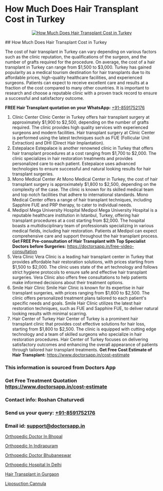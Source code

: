 # How Much Does Hair Transplant Cost in Turkey

<p align="center">
  <a href="https://doctorsapp.co.in/uploads/treatment_image/Finding%20the%20best%20hair%20clinic.jpg">
    <img src="https://doctorsapp.co.in/treatment/hair-transplant" alt="How Much Does Hair Transplant Cost in Turkey">
  </a>
</p>
## How Much Does Hair Transplant Cost in Turkey

The cost of hair transplant in Turkey can vary depending on various factors such as the clinic reputation, the qualifications of the surgeon, and the number of grafts required for the procedure. On average, the cost of a hair transplant in Turkey can range from $1,500 to $3,000. Turkey has gained popularity as a medical tourism destination for hair transplants due to its affordable prices, high-quality healthcare facilities, and experienced surgeons. Patients can expect to receive excellent care and results at a fraction of the cost compared to many other countries. It is important to research and choose a reputable clinic with a proven track record to ensure a successful and satisfactory outcome.

**FREE Hair Transplant quotation on your WhatsApp:**  [+91-8591752176](https://api.whatsapp.com/send?phone=8591752176)

1) Clinic Center
Clinic Center in Turkey offers hair transplant surgery at approximately $1,900 to $2,500, depending on the number of grafts required. The clinic provides high quality services with experienced surgeons and modern facilities. Hair transplant surgery at Clinic Center is performed using the latest techniques such as FUE (Follicular Unit Extraction) and DHI (Direct Hair Implantation).
2) Estepalace
Estepalace is another renowned clinic in Turkey that offers hair transplant procedures at a cost ranging from $1,700 to $2,000. The clinic specializes in hair restoration treatments and provides personalized care to each patient. Estepalace uses advanced technologies to ensure successful and natural looking results for hair transplant surgeries.
3) Mono Medical Center
At Mono Medical Center in Turkey, the cost of hair transplant surgery is approximately $1,800 to $2,500, depending on the complexity of the case. The clinic is known for its skilled medical team and top notch facilities that adhere to international standards. Mono Medical Center offers a range of hair transplant techniques, including Sapphire FUE and PRP therapy, to cater to individual needs.
4) Medipol Mega University Hospital
Medipol Mega University Hospital is a reputable healthcare institution in Istanbul, Turkey, offering hair transplant procedures at a cost starting from $2,000. The hospital boasts a multidisciplinary team of professionals specializing in various medical fields, including hair restoration. Patients at Medipol can expect comprehensive care and support throughout the hair transplant process.
**Get FREE Pre-consultation of Hair Transplant with Top Specialist Doctors before Surgeries:** https://doctorsapp.in/free-video-consultation
5) Vera Clinic
Vera Clinic is a leading hair transplant center in Turkey that provides affordable hair restoration solutions, with prices starting from $1,500 to $2,000. The clinic uses state of the art technology and follows strict hygiene protocols to ensure safe and effective hair transplant surgeries. Vera Clinic also offers free consultations to help patients make informed decisions about their treatment options.
6) Smile Hair Clinic
Smile Hair Clinic is known for its expertise in hair transplant surgeries, with prices ranging from $1,600 to $2,500. The clinic offers personalized treatment plans tailored to each patient's specific needs and goals. Smile Hair Clinic utilizes the latest hair restoration techniques, such as FUE and Sapphire FUE, to deliver natural looking results with minimal scarring.
7) Hair Center of Turkey
Hair Center of Turkey is a prominent hair transplant clinic that provides cost effective solutions for hair loss, starting from $1,800 to $2,500. The clinic is equipped with cutting edge technology and a team of skilled surgeons who specialize in hair restoration procedures. Hair Center of Turkey focuses on delivering satisfactory outcomes and enhancing the overall appearance of patients through tailored hair transplant treatments.
**Get Free Cost Estimate of Hair Transplant:** https://www.doctorsapp.in/cost-estimate

### This information is sourced from Doctors App 
### Get Free Treatment Quotation https://www.doctorsapp.in/cost-estimate
### Contact info: Roshan Chaturvedi 
### Send us your query: [+91-8591752176](https://api.whatsapp.com/send?phone=8591752176) 
### Email id: support@doctorsapp.in

[Orthopedic Doctor In Bhopal](https://www.linkedin.com/pulse/orthopedic-doctor-bhopal-knee-replacement-treatment-a2ike?trackingId=PFltbrFis%2F3txpT1RLD9OA%3D%3D&lipi=urn%3Ali%3Apage%3Ad_flagship3_company_admin%3BII%2FSNcWiSiigR90SV5cfEQ%3D%3D)

[Orthopedic In Indirapuram](https://www.linkedin.com/pulse/orthopedic-indirapuram-doctorsapp-rajshahi-ox0ge?trackingId=POETiyE6vzgHJBAY49aa1Q%3D%3D&lipi=urn%3Ali%3Apage%3Ad_flagship3_company_admin%3BtGKQvLKET%2FOkWlJl4W0MBA%3D%3D)

[Orthopedic Doctor Bhubaneswar](https://medium.com/@akashbhatt14/orthopedic-doctor-bhubaneswar-61e7810a35dc)

[Orthopedic Hospital In Delhi](https://medium.com/@manish632504/orthopedic-hospital-in-delhi-4f47646f04db)

[Hair Transplant in Gurgaon](https://doctors-apps.github.io/doctorsapp/hair-transplant-in-gurgaon)

[Liposuction Cannula](https://doctors-apps.github.io/doctorsapp/liposuction-cannula)

